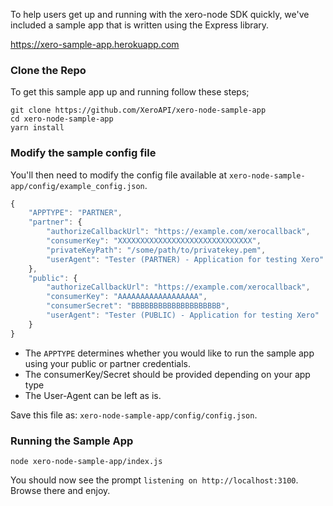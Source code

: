 To help users get up and running with the xero-node SDK quickly, we've included a sample app that is written using the Express library.

https://xero-sample-app.herokuapp.com

### Clone the Repo

To get this sample app up and running follow these steps;

```
git clone https://github.com/XeroAPI/xero-node-sample-app
cd xero-node-sample-app
yarn install
```

### Modify the sample config file

You'll then need to modify the config file available at `xero-node-sample-app/config/example_config.json`.

```javascript
{
    "APPTYPE": "PARTNER",
    "partner": {
        "authorizeCallbackUrl": "https://example.com/xerocallback",
        "consumerKey": "XXXXXXXXXXXXXXXXXXXXXXXXXXXXXX",
        "privateKeyPath": "/some/path/to/privatekey.pem",
        "userAgent": "Tester (PARTNER) - Application for testing Xero"
    },
    "public": {
        "authorizeCallbackUrl": "https://example.com/xerocallback",
        "consumerKey": "AAAAAAAAAAAAAAAAAA",
        "consumerSecret": "BBBBBBBBBBBBBBBBBBBB",
        "userAgent": "Tester (PUBLIC) - Application for testing Xero"
    }
}
```

* The `APPTYPE` determines whether you would like to run the sample app using your public or partner credentials.
* The consumerKey/Secret should be provided depending on your app type
* The User-Agent can be left as is.

Save this file as: `xero-node-sample-app/config/config.json`.

### Running the Sample App

```
node xero-node-sample-app/index.js
```

You should now see the prompt `listening on http://localhost:3100`.  Browse there and enjoy.